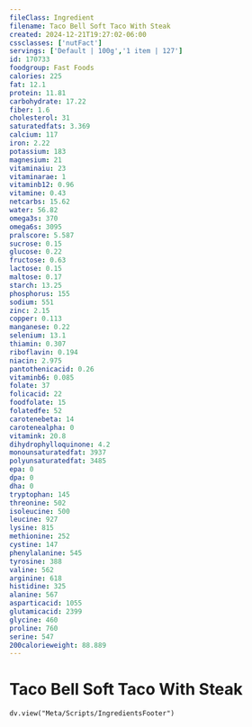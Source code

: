 ```yaml
---
fileClass: Ingredient
filename: Taco Bell Soft Taco With Steak
created: 2024-12-21T19:27:02-06:00
cssclasses: ['nutFact']
servings: ['Default | 100g','1 item | 127']
id: 170733
foodgroup: Fast Foods
calories: 225
fat: 12.1
protein: 11.81
carbohydrate: 17.22
fiber: 1.6
cholesterol: 31
saturatedfats: 3.369
calcium: 117
iron: 2.22
potassium: 183
magnesium: 21
vitaminaiu: 23
vitaminarae: 1
vitaminb12: 0.96
vitamine: 0.43
netcarbs: 15.62
water: 56.82
omega3s: 370
omega6s: 3095
pralscore: 5.587
sucrose: 0.15
glucose: 0.22
fructose: 0.63
lactose: 0.15
maltose: 0.17
starch: 13.25
phosphorus: 155
sodium: 551
zinc: 2.15
copper: 0.113
manganese: 0.22
selenium: 13.1
thiamin: 0.307
riboflavin: 0.194
niacin: 2.975
pantothenicacid: 0.26
vitaminb6: 0.085
folate: 37
folicacid: 22
foodfolate: 15
folatedfe: 52
carotenebeta: 14
carotenealpha: 0
vitamink: 20.8
dihydrophylloquinone: 4.2
monounsaturatedfat: 3937
polyunsaturatedfat: 3485
epa: 0
dpa: 0
dha: 0
tryptophan: 145
threonine: 502
isoleucine: 500
leucine: 927
lysine: 815
methionine: 252
cystine: 147
phenylalanine: 545
tyrosine: 388
valine: 562
arginine: 618
histidine: 325
alanine: 567
asparticacid: 1055
glutamicacid: 2399
glycine: 460
proline: 760
serine: 547
200calorieweight: 88.889
---
```


# Taco Bell Soft Taco With Steak

```dataviewjs
dv.view("Meta/Scripts/IngredientsFooter")
```
